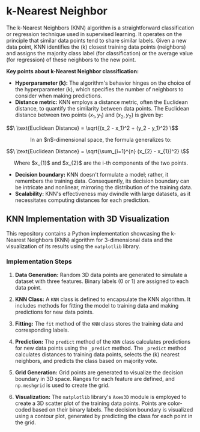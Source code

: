 # k-Nearest Neighbor

The k-Nearest Neighbors (KNN) algorithm is a straightforward classification or regression technique used in supervised learning. It operates on the principle that similar data points tend to share similar labels. Given a new data point, KNN identifies the \(k\) closest training data points (neighbors) and assigns the majority class label (for classification) or the average value (for regression) of these neighbors to the new point.

**Key points about k-Nearest Neighbor classification:**
- **Hyperparameter \(k\):** The algorithm's behavior hinges on the choice of the hyperparameter \(k\), which specifies the number of neighbors to consider when making predictions.
- **Distance metric:** KNN employs a distance metric, often the Euclidean distance, to quantify the similarity between data points. The Euclidean distance between two points $(x_{1}, y_{1})$ and $(x_{2}, y_{2})$ is given by:
  
$$\ \text{Euclidean Distance} = \sqrt{(x_2 - x_1)^2 + (y_2 - y_1)^2} \$$ 
  
 <p align="center"> In an $n$-dimensional space, the formula generalizes to: </center>
  
$$\ \text{Euclidean Distance} = \sqrt{\sum_{i=1}^{n} (x_{2} - x_{1})^2} \$$
  
 <p align="center"> Where $x_{1}$ and $x_{2}$ are the i-th components of the two points. </center>

- **Decision boundary:** KNN doesn't formulate a model; rather, it remembers the training data. Consequently, its decision boundary can be intricate and nonlinear, mirroring the distribution of the training data.
- **Scalability:** KNN's effectiveness may dwindle with large datasets, as it necessitates computing distances for each prediction.

## KNN Implementation with 3D Visualization

This repository contains a Python implementation showcasing the k-Nearest Neighbors (KNN) algorithm for 3-dimensional data and the visualization of its results using the `matplotlib` library.

### Implementation Steps

1. **Data Generation:** Random 3D data points are generated to simulate a dataset with three features. Binary labels (0 or 1) are assigned to each data point.

2. **KNN Class:** A `KNN` class is defined to encapsulate the KNN algorithm. It includes methods for fitting the model to training data and making predictions for new data points.

3. **Fitting:** The `fit` method of the `KNN` class stores the training data and corresponding labels.

4. **Prediction:** The `predict` method of the `KNN` class calculates predictions for new data points using the `_predict` method. The `_predict` method calculates distances to training data points, selects the \(k\) nearest neighbors, and predicts the class based on majority vote.

5. **Grid Generation:** Grid points are generated to visualize the decision boundary in 3D space. Ranges for each feature are defined, and `np.meshgrid` is used to create the grid.

6. **Visualization:** The `matplotlib` library's `Axes3D` module is employed to create a 3D scatter plot of the training data points. Points are color-coded based on their binary labels. The decision boundary is visualized using a contour plot, generated by predicting the class for each point in the grid.
